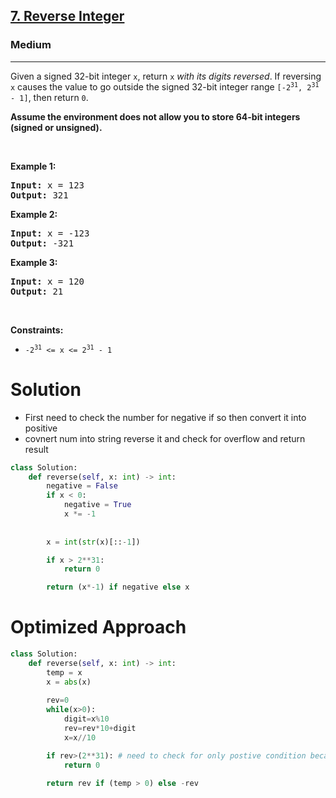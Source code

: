 <h2><a href="https://leetcode.com/problems/reverse-integer">7. Reverse Integer</a></h2><h3>Medium</h3><hr><p>Given a signed 32-bit integer <code>x</code>, return <code>x</code><em> with its digits reversed</em>. If reversing <code>x</code> causes the value to go outside the signed 32-bit integer range <code>[-2<sup>31</sup>, 2<sup>31</sup> - 1]</code>, then return <code>0</code>.</p>

<p><strong>Assume the environment does not allow you to store 64-bit integers (signed or unsigned).</strong></p>

<p>&nbsp;</p>
<p><strong class="example">Example 1:</strong></p>

<pre>
<strong>Input:</strong> x = 123
<strong>Output:</strong> 321
</pre>

<p><strong class="example">Example 2:</strong></p>

<pre>
<strong>Input:</strong> x = -123
<strong>Output:</strong> -321
</pre>

<p><strong class="example">Example 3:</strong></p>

<pre>
<strong>Input:</strong> x = 120
<strong>Output:</strong> 21
</pre>

<p>&nbsp;</p>
<p><strong>Constraints:</strong></p>

<ul>
	<li><code>-2<sup>31</sup> &lt;= x &lt;= 2<sup>31</sup> - 1</code></li>
</ul>

# Solution
* First need to check the number for negative if so then convert it into positive 
* covnert num into string reverse it and check for overflow and return result 

```python
class Solution:
    def reverse(self, x: int) -> int:
        negative = False
        if x < 0:
            negative = True
            x *= -1
        
       
        x = int(str(x)[::-1])

        if x > 2**31:
            return 0

        return (x*-1) if negative else x
```

# Optimized Approach
```python
class Solution:
    def reverse(self, x: int) -> int:
        temp = x
        x = abs(x)
        
        rev=0
        while(x>0):
            digit=x%10
            rev=rev*10+digit
            x=x//10

        if rev>(2**31): # need to check for only postive condition because we have converted number into positive
            return 0
        
        return rev if (temp > 0) else -rev
```
